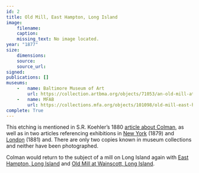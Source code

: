 ```yaml
---
id: 2
title: Old Mill, East Hampton, Long Island
image:
    filename: 
    caption: 
    missing_text: No image located.
year: "1877"
size:
    dimensions: 
    source: 
    source_url: 
signed: 
publications: []
museums: 
    -   name: Baltimore Museum of Art
        url: https://collection.artbma.org/objects/71053/an-old-mill-at-east-hampton-li
    -   name: MFAB
        url: https://collections.mfa.org/objects/101098/old-mill-east-hampton-li
complete: True
---
```

This etching is mentioned in S.R. Koehler’s 1880 [article about Colman](https://www.jstor.org/stable/20559686), as well as in two articles referencing exhibitions in [New York](https://www.loc.gov/resource/sn83030313/1879-12-08/ed-1/?sp=6&q=%22samuel+colman%22&r=0.392,0.724,0.316,0.2,0) (1879) and [London](https://www.google.com/books/edition/The_Art_Journal/gxQYV1SDwvMC?gbpv=1) (1881) and. There are only two copies known in museum collections and neither have been photographed.

Colman would return to the subject of a mill on Long Island again with [East Hampton, Long Island](#31) and [Old Mill at Wainscott, Long Island](#19).